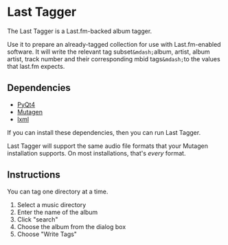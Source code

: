 Last Tagger
===========

The Last Tagger is a Last.fm-backed album tagger.

Use it to prepare an already-tagged collection for use with
Last.fm-enabled software. It will write the relevant tag subset`&mdash;`album,
artist, album artist, track number and their corresponding mbid tags`&mdash;`to the values that last.fm expects.

Dependencies
------------

* [PyQt4](http://www.riverbankcomputing.com/software/pyqt)
* [Mutagen](http://code.google.com/p/mutagen)
* [lxml](http://lxml.de)

If you can install these dependencies, then you can run Last Tagger.

Last Tagger will support the same audio file formats that your Mutagen
installation supports. On most installations, that's *every* format.

Instructions
------------

You can tag one directory at a time.

1. Select a music directory
2. Enter the name of the album
3. Click "search"
4. Choose the album from the dialog box
5. Choose "Write Tags"
